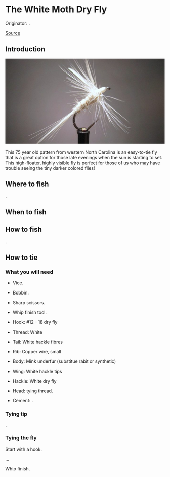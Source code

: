 # The White Moth Dry Fly

Originator: .

[Source](http://savageflies.com/white-moth-dry-fly-fly-tying-appalachian-great-smoky-mountain-trout-patterns/)

## Introduction

![main](main.jpg)

This 75 year old pattern from western North Carolina is an easy-to-tie
fly that is a great option for those late evenings when the sun is
starting to set.
This high-floater, highly visible fly is perfect for those of us who may
have trouble seeing the tiny darker colored flies!

## Where to fish

.

## When to fish


## How to fish

.

## How to tie

### What you will need

- Vice.

- Bobbin.

- Sharp scissors.

- Whip finish tool.

- Hook: #12 - 18 dry fly

- Thread: White

- Tail: White hackle fibres

- Rib: Copper wire, small

- Body: Mink underfur (substitue rabit or synthetic)

- Wing: White hackle tips

- Hackle: White dry fly

- Head: tying thread.

- Cement: .

### Tying tip

.

### Tying the fly

Start with a hook.

...

Whip finish.
